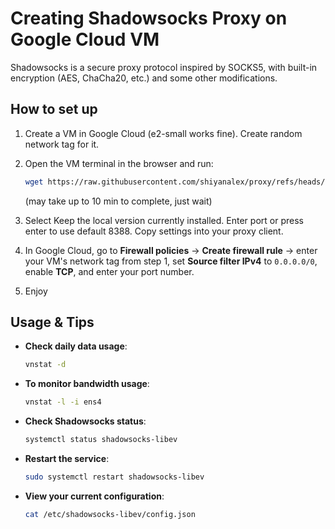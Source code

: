 # Creating Shadowsocks Proxy on Google Cloud VM

Shadowsocks is a secure proxy protocol inspired by SOCKS5, with built-in encryption (AES, ChaCha20, etc.) and some other modifications.

## How to set up

1. Create a VM in Google Cloud (e2-small works fine). Create random network tag for it.

2. Open the VM terminal in the browser and run:

   ```bash
   wget https://raw.githubusercontent.com/shiyanalex/proxy/refs/heads/master/script.sh -O script.sh && chmod +x script.sh && sudo ./script.sh
   ```
   (may take up to 10 min to complete, just wait)
4. Select Keep the local version currently installed. Enter port or press enter to use default 8388. Copy settings into your proxy client.

5. In Google Cloud, go to **Firewall policies** → **Create firewall rule** → enter your VM's network tag from step 1, set **Source filter IPv4** to `0.0.0.0/0`, enable **TCP**, and enter your port number.

5. Enjoy
   
## Usage & Tips

- **Check daily data usage**:
  ```bash
  vnstat -d
  ```
  
- **To monitor bandwidth usage**:
  ```bash
  vnstat -l -i ens4
  ```

- **Check Shadowsocks status**:
  ```bash
  systemctl status shadowsocks-libev
  ```

- **Restart the service**:
  ```bash
  sudo systemctl restart shadowsocks-libev
  ```

- **View your current configuration**:
  ```bash
  cat /etc/shadowsocks-libev/config.json
  ```

